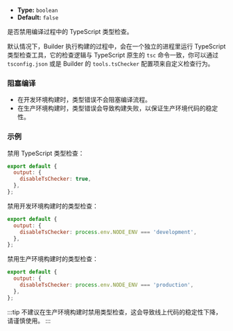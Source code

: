 - **Type:** `boolean`
- **Default:** `false`

是否禁用编译过程中的 TypeScript 类型检查。

默认情况下，Builder 执行构建的过程中，会在一个独立的进程里运行 TypeScript 类型检查工具，它的检查逻辑与 TypeScript 原生的 `tsc` 命令一致，你可以通过 `tsconfig.json` 或是 Builder 的 `tools.tsChecker` 配置项来自定义检查行为。

### 阻塞编译

- 在开发环境构建时，类型错误不会阻塞编译流程。
- 在生产环境构建时，类型错误会导致构建失败，以保证生产环境代码的稳定性。

### 示例

禁用 TypeScript 类型检查：

```js
export default {
  output: {
    disableTsChecker: true,
  },
};
```

禁用开发环境构建时的类型检查：

```js
export default {
  output: {
    disableTsChecker: process.env.NODE_ENV === 'development',
  },
};
```

禁用生产环境构建时的类型检查：

```js
export default {
  output: {
    disableTsChecker: process.env.NODE_ENV === 'production',
  },
};
```

:::tip
不建议在生产环境构建时禁用类型检查，这会导致线上代码的稳定性下降，请谨慎使用。
:::
